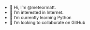 - 👋 Hi, I’m @meteormatt.
- 👀 I’m interested in Internet.
- 🌱 I’m currently learning Python
- 💞️ I’m looking to collaborate on GitHub

<!---
meteormatt/meteormatt is a ✨ special ✨ repository because its `README.md` (this file) appears on your GitHub profile.
You can click the Preview link to take a look at your changes.
--->
